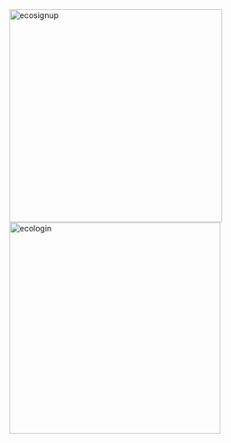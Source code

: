 <img width="377" alt="ecosignup" src="https://github.com/user-attachments/assets/2b60fcf3-e744-40a4-9b2e-abd0ea7eca96">
<img width="374" alt="ecologin" src="https://github.com/user-attachments/assets/8f088d37-5f85-400c-aefc-3d944509f11d">
